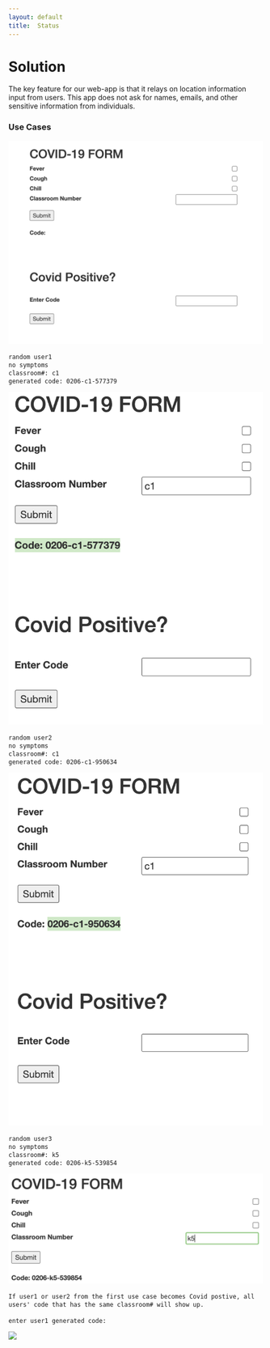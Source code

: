 ```yaml
---
layout: default
title:  Status
---
```

# Solution
The key feature for our web-app is that it relays on location information input from users. This app does not ask for names, emails, and other sensitive information from individuals.

### Use Cases

<img src="https://raw.githubusercontent.com/boring1234/dailychecker/main/docs/blank.png" width="560"/>

```
random user1
no symptoms
classroom#: c1
generated code: 0206-c1-577379
```

<img src="https://raw.githubusercontent.com/boring1234/dailychecker/main/docs/user1.png" width="560"/>

```
random user2
no symptoms
classroom#: c1
generated code: 0206-c1-950634
```

<img src="https://raw.githubusercontent.com/boring1234/dailychecker/main/docs/user2.png" width="560"/>

```
random user3
no symptoms
classroom#: k5
generated code: 0206-k5-539854
```

<img src="https://raw.githubusercontent.com/boring1234/dailychecker/main/docs/user3.png" width="560"/>

```
If user1 or user2 from the first use case becomes Covid postive, all users' code that has the same classroom# will show up.

enter user1 generated code:
```

<img src="https://raw.githubusercontent.com/boring1234/dailychecker/main/docs/user1positive.png" width="560"/>
